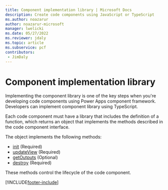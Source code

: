 ```yaml
---
title: Component implementation library | Microsoft Docs
description: Create code components using JavaScript or TypeScript
ms.author: noazarur
author: noazarur-microsoft
manager: lwelicki
ms.date: 05/27/2022
ms.reviewer: jdaly
ms.topic: article
ms.subservice: pcf
contributors:
 - JimDaly
---
```


# Component implementation library

Implementing the component library is one of the key steps when you're developing code components using Power Apps component framework. Developers can implement component library using TypeScript.

Each code component must have a library that includes the definition of a function, which returns an object that implements the methods described in the code component interface. 

The object implements the following methods:

- [init](reference/control/init.md) (Required)
- [updateView](reference/control/updateview.md) (Required)
- [getOutputs](reference/control/getoutputs.md) (Optional)
- [destroy](reference/control/destroy.md) (Required)

These methods control the lifecycle of the code component.



[!INCLUDE[footer-include](../../includes/footer-banner.md)]